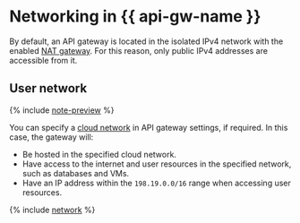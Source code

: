 # Networking in {{ api-gw-name }}

By default, an API gateway is located in the isolated IPv4 network with the enabled [NAT gateway](../../vpc/concepts/gateways.md). For this reason, only public IPv4 addresses are accessible from it.

## User network

{% include [note-preview](../../_includes/note-preview.md) %}

You can specify a [cloud network](../../vpc/concepts/network.md#network) in API gateway settings, if required. In this case, the gateway will:

* Be hosted in the specified cloud network.
* Have access to the internet and user resources in the specified network, such as databases and VMs.
* Have an IP address within the `198.19.0.0/16` range when accessing user resources.

{% include [network](../../_includes/functions/network.md) %}
